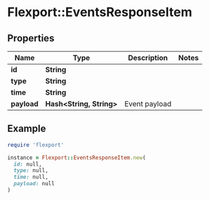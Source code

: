 # Flexport::EventsResponseItem

## Properties

| Name | Type | Description | Notes |
| ---- | ---- | ----------- | ----- |
| **id** | **String** |  |  |
| **type** | **String** |  |  |
| **time** | **String** |  |  |
| **payload** | **Hash&lt;String, String&gt;** | Event payload |  |

## Example

```ruby
require 'flexport'

instance = Flexport::EventsResponseItem.new(
  id: null,
  type: null,
  time: null,
  payload: null
)
```

